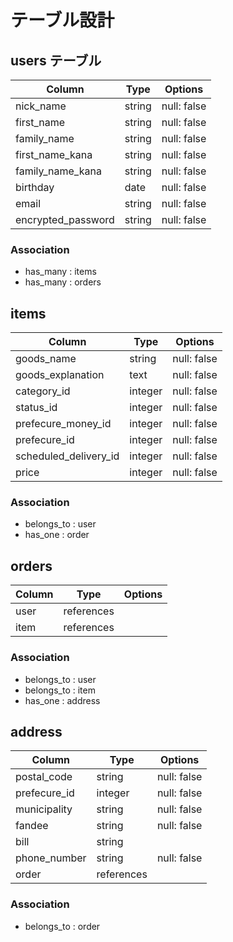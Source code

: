 # テーブル設計

## users テーブル

| Column              | Type   | Options     |
| ------------------- | ------ | ----------- |
| nick_name           | string | null: false |
| first_name          | string | null: false |
| family_name         | string | null: false |
| first_name_kana     | string | null: false |
| family_name_kana    | string | null: false |
| birthday            | date   | null: false |
| email               | string | null: false |
| encrypted_password  | string | null: false |

### Association

- has_many : items
- has_many : orders

## items

| Column                 | Type    | Options     |
| ---------------------- | ------- | ----------- |
| goods_name             | string  | null: false |
| goods_explanation      | text    | null: false |
| category_id            | integer | null: false |
| status_id              | integer | null: false |
| prefecure_money_id     | integer | null: false |
| prefecure_id           | integer | null: false |
| scheduled_delivery_id  | integer | null: false |
| price                  | integer | null: false |

### Association

- belongs_to : user
- has_one    : order

## orders

| Column  | Type       | Options     |
| ------- | ---------- | ----------- |
| user    | references |             |
| item    | references |             |

### Association

- belongs_to : user
- belongs_to : item
- has_one    : address

## address

| Column         | Type       | Options     |
| -------------- | ---------- | ----------- |
| postal_code    | string     | null: false |
| prefecure_id   | integer    | null: false |
| municipality   | string     | null: false |
| fandee         | string     | null: false |
| bill           | string     |             |
| phone_number   | string     | null: false |
| order          | references |             |
### Association

- belongs_to : order